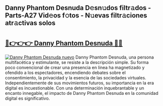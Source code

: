 ## Danny Phantom Desnuda D𝚎sn𝚞dos filtr𝚊dos - Parts-A27 Vid𝚎os f𝚘tos - N𝚞evas filtr𝚊ciones atr𝚊ctivas solos

# <h2><a href="http://mb39ls.tromn.icu/?c=Danny+Phantom+Desnuda">🔗👉👉👉 Danny Phantom Desnuda 🔗🔗</a></h2>

[![Danny Phantom Desnuda nuevo](https://i.imgur.com/pEAQMta.gif)](http://mb39ls.tromn.icu/?c=Danny+Phantom+Desnuda)
Danny Phantom Desnuda, una persona multifacética y estimulante, se resiste a la descripción simple. Su forma poco convencional de crear una presencia en línea ha magnetizado y ofendido a los espectadores, encendiendo debates sobre el consentimiento, la privacidad y la esencia de las sociedades virtuales. Independientemente de sus movimientos futuros, su importancia en la era digital es incuestionable. Con una determinación inquebrantable y un encanto innegable, el impacto de Danny Phantom Desnuda en la comunidad digital es significativo.
